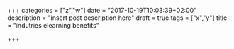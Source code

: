 +++
categories = ["z","w"]
date = "2017-10-19T10:03:39+02:00"
description = "insert post description here"
draft = true
tags = ["x","y"]
title = "indutries elearning benefits"

+++

